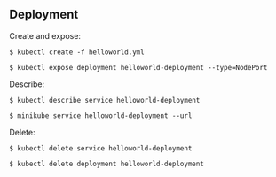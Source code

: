 ## Deployment

Create and expose:

`$ kubectl create -f helloworld.yml`

`$ kubectl expose deployment helloworld-deployment --type=NodePort`

Describe:

`$ kubectl describe service helloworld-deployment`

`$ minikube service helloworld-deployment --url`

Delete:

`$ kubectl delete service helloworld-deployment`

`$ kubectl delete deployment helloworld-deployment`
